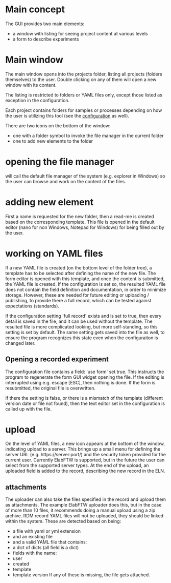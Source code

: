 # Main concept
The GUI provides two main elements:
- a window with listing for seeing project content at various levels
- a form to describe experiments

# Main window
The main window opens into the projects folder, listing all projects
(folders themselves) to the user. Double clicking on any of them will
open a new window with its content.

The listing is restricted to folders or YAML files only, except those
listed as exception in the configuration.

Each project contains folders for samples or processes depending on
how the user is utilizing this tool (see the [configuration](Configuration.md)
as well).

There are two icons on the bottom of the window:
- one with a folder symbol to invoke the file manager in the current folder
- one to add new elements to the folder

# opening the file manager
will call the default file manager of the system (e.g. explorer in Windows)
so the user can browse and work on the content of the files.

# adding new element
First a name is requested for the new folder, then a read-me is created
based on the corresponding template. This file is opened in the default editor
(nano for non Windows, Notepad for Windows) for being filled out by the user.

# working on YAML files
If a new YAML file is created (on the bottom level of the folder tree),
a template has to be selected after defining the name of the new file.
The form editor is opened with this template, and once the content is
submitted, the YAML file is created.
If the configuration is set so, the resulted YAML file does not contain the
field definition and documentation, in order to minimize storage.
However, these are needed for future editing or uploading / publishing, to
provide there a full record, which can be tested against expectations (standards).

If the configuration setting 'full record' exists and is set to true,
then every detail is saved in the file, and it can be used without the template.
The resulted file is more complicated looking, but more self-standing, so this setting
is set by default.
The same setting gets saved into the file as well, to ensure the program recognizes
this state even when the configuraiton is changed later.

## Opening a recorded experiment
The configuration file contains a field: 'use form' set true. This instructs
the program to regenerate the form GUI widget opening the file. If the editing
is interrupted using e.g. escape [ESC], then nothing is done.
If the form is resubmitted, the original file is overwritten.

If there the setting is false, or there is a mismatch of the template
(different version date or file not found), then the text editor set in
the configuration is called up with the file.

# upload
On the level of YAML files, a new icon appears at the bottom of the window,
indicating upload to a server.
This brings up a small menu for defining the server URL (e.g. https://server:port/)
and the security token provided for the current user.
Currently ElabFTW is supported, but in the future the user can select
from the supported server types.
At the end of the upload, an uploaded field is added to the record,
describing the new record in the ELN.

## attachments
The uploader can also take the files specified in the record and upload
them as attachments. The example ElabFTW uploader does this, but in
the case of more than 10 files, it recommends doing a manual upload using
a zip archive.
RDM record YAML files will not be uploaded, they should be linked within the system.
These are detected based on being:
- a file with yaml or yml extension
- and an existing file
- and a valid YAML file that contains:
 - a dict of dicts (all field is a dict)
 - fields with the name:
  - user
  - created
  - template
  - template version
If any of these is missing, the file gets attached.
